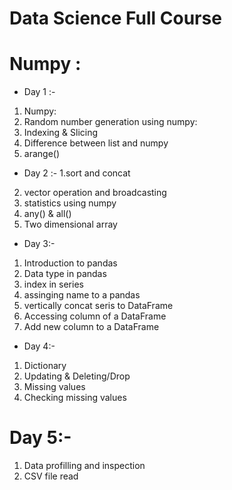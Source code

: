 # Data Science Full Course
# Numpy :
  
* Day 1 :-
 1. Numpy:
 2. Random number generation using numpy:
 3. Indexing & Slicing
 4. Difference between list and numpy
 5. arange()


* Day 2 :-
 1.sort and concat
 2. vector operation and broadcasting
 3. statistics using numpy
 4. any() & all()
 5. Two dimensional array


* Day 3:-
 1. Introduction to pandas
 2. Data type in pandas
 3. index in series
 4. assinging name to a pandas
 5. vertically concat seris to DataFrame
 6. Accessing column of a DataFrame
 7. Add new column to a DataFrame


  * Day 4:-

   1. Dictionary
   2. Updating & Deleting/Drop
   3. Missing values
   4. Checking missing values
  
   # Day 5:-
   1. Data profilling and inspection
   2. CSV file read

